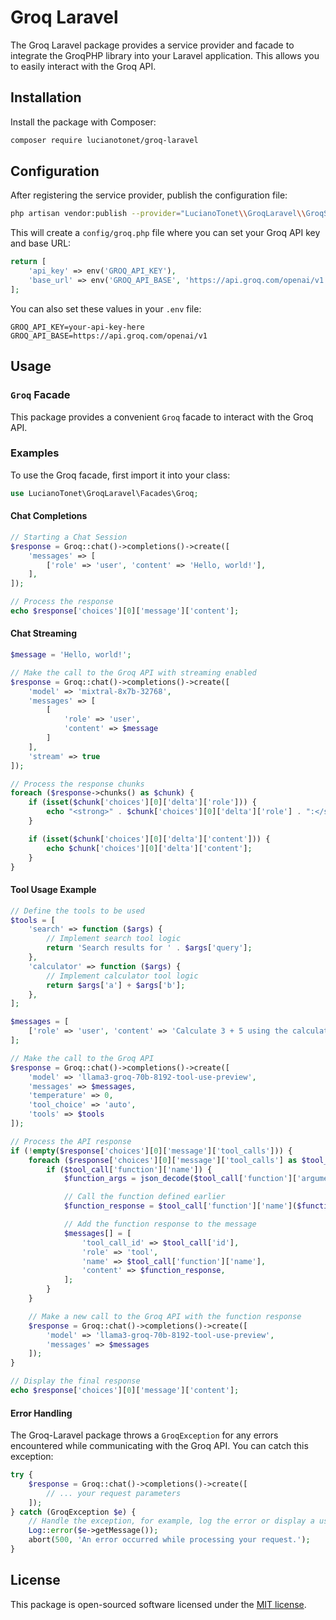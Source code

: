# Groq Laravel

The Groq Laravel package provides a service provider and facade to integrate the GroqPHP library into your Laravel application. This allows you to easily interact with the Groq API.

## Installation

Install the package with Composer:

```bash
composer require lucianotonet/groq-laravel
```

## Configuration

After registering the service provider, publish the configuration file:

```bash
php artisan vendor:publish --provider="LucianoTonet\\GroqLaravel\\GroqServiceProvider"
```

This will create a `config/groq.php` file where you can set your Groq API key and base URL:

```php
return [
    'api_key' => env('GROQ_API_KEY'),
    'base_url' => env('GROQ_API_BASE', 'https://api.groq.com/openai/v1'),
];
```

You can also set these values in your `.env` file:

```
GROQ_API_KEY=your-api-key-here
GROQ_API_BASE=https://api.groq.com/openai/v1
```

## Usage

### `Groq` Facade

This package provides a convenient `Groq` facade to interact with the Groq API.

### Examples

To use the Groq facade, first import it into your class:
```php
use LucianoTonet\GroqLaravel\Facades\Groq;
```

#### Chat Completions

```php
// Starting a Chat Session
$response = Groq::chat()->completions()->create([
    'messages' => [
        ['role' => 'user', 'content' => 'Hello, world!'],
    ],
]);

// Process the response
echo $response['choices'][0]['message']['content'];
```

#### Chat Streaming

```php
$message = 'Hello, world!';

// Make the call to the Groq API with streaming enabled
$response = Groq::chat()->completions()->create([
    'model' => 'mixtral-8x7b-32768',
    'messages' => [
        [
            'role' => 'user',
            'content' => $message
        ]
    ],
    'stream' => true
]);

// Process the response chunks
foreach ($response->chunks() as $chunk) {
    if (isset($chunk['choices'][0]['delta']['role'])) {
        echo "<strong>" . $chunk['choices'][0]['delta']['role'] . ":</strong> ";
    }

    if (isset($chunk['choices'][0]['delta']['content'])) {
        echo $chunk['choices'][0]['delta']['content'];
    }
}
```

#### Tool Usage Example

```php
// Define the tools to be used
$tools = [
    'search' => function ($args) {
        // Implement search tool logic
        return 'Search results for ' . $args['query'];
    },
    'calculator' => function ($args) {
        // Implement calculator tool logic
        return $args['a'] + $args['b'];
    },
];

$messages = [
    ['role' => 'user', 'content' => 'Calculate 3 + 5 using the calculator tool.']
];

// Make the call to the Groq API
$response = Groq::chat()->completions()->create([
    'model' => 'llama3-groq-70b-8192-tool-use-preview',
    'messages' => $messages,
    'temperature' => 0,
    'tool_choice' => 'auto',
    'tools' => $tools
]);

// Process the API response
if (!empty($response['choices'][0]['message']['tool_calls'])) {
    foreach ($response['choices'][0]['message']['tool_calls'] as $tool_call) {
        if ($tool_call['function']['name']) {
            $function_args = json_decode($tool_call['function']['arguments'], true);

            // Call the function defined earlier
            $function_response = $tool_call['function']['name']($function_args);

            // Add the function response to the message
            $messages[] = [
                'tool_call_id' => $tool_call['id'],
                'role' => 'tool',
                'name' => $tool_call['function']['name'],
                'content' => $function_response,
            ];
        }
    }

    // Make a new call to the Groq API with the function response
    $response = Groq::chat()->completions()->create([
        'model' => 'llama3-groq-70b-8192-tool-use-preview',
        'messages' => $messages
    ]);
}

// Display the final response
echo $response['choices'][0]['message']['content'];
```

#### Error Handling

The Groq-Laravel package throws a `GroqException` for any errors encountered while communicating with the Groq API. You can catch this exception:

```php
try {
    $response = Groq::chat()->completions()->create([
        // ... your request parameters
    ]);
} catch (GroqException $e) {
    // Handle the exception, for example, log the error or display a user-friendly message
    Log::error($e->getMessage());
    abort(500, 'An error occurred while processing your request.');
}
```

## License

This package is open-sourced software licensed under the [MIT license](LICENSE).
